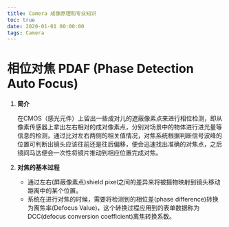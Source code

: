 ```yaml
---
title: Camera 成像原理和专业知识
toc: true
date: 2020-01-01 00:00:00
tags: Camera
---
```


# 相位对焦 PDAF (Phase Detection Auto Focus)

1. **简介**

   在CMOS（感光元件）上留出一些成对儿的遮蔽像素点来进行相位检测，即从像素传感器上拿出左右相对的成对像素点，分别对场景中的物体进行进光量等信息的检测，通过比对左右两侧的相关值情况，对焦系统根据判断信号波峰的位置可判断出镜头应该往前还是往后偏移，便会迅速找出准确的对焦点，之后镜间马达便会一次性将镜片推动到相应位置完成对焦。

2. **对焦的基本过程**

   - 通过左右(屏蔽像素点)shield pixel之间的差异来将被摄物映射到镜头移动距离中的某个位置。
   - 系统在进行对焦的时候，需要将检测到的相位差(phase difference)转换为离焦率(Defocus Value)，这个转换过程应用到的表单数据称为DCC(defocus conversion coefficient)离焦转换系数。

